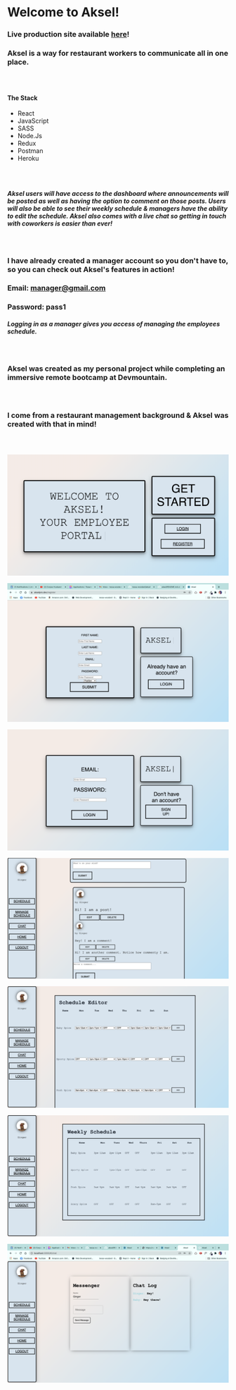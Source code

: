# Welcome to Aksel!

### Live production site available [here](www.akselpro.dev)!

### Aksel is a way for restaurant workers to communicate all in one place.

### <br />

#### The Stack
* React
* JavaScript
* SASS
* Node.Js
* Redux
* Postman
* Heroku

### <br />

#### *Aksel users will have access to the dashboard where announcements will be posted as well as having the option to comment on those posts. Users will also be able to see their weekly schedule & managers have the ability to edit the schedule. Aksel also comes with a live chat so getting in touch with coworkers is easier than ever!*

### <br />

### I have already created a manager account so you don't have to, so you can check out Aksel's features in action!

### Email: manager@gmail.com
### Password: pass1

#### *Logging in as a manager gives you access of managing the employees schedule.*

### <br />

### Aksel was created as my personal project while completing an immersive remote bootcamp at Devmountain.

### <br />

### I come from a restaurant management background & Aksel was created with that in mind!

### <br />

![Aksel](./assets/landing.png)

![](./assets/register.png)

![](./assets/login.png)

![](./assets/dashboard.png)

![](./assets/manageschedule.png)

![](./assets/schedule.png)

![](./assets/chat.png)